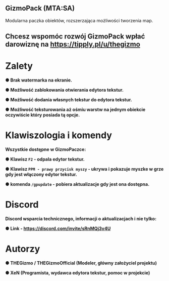 ## GizmoPack (MTA:SA)
Modularna paczka obiektów, rozszerzająca możliwości tworzenia map.

## Chcesz wspomóc rozwój GizmoPack wpłać darowiznę na https://tipply.pl/u/thegizmo

# Zalety

**● Brak watermarka na ekranie.**

**● Możliwość zablokowania otwierania edytora tekstur.**

**● Możliwość dodania własnych tekstur do edytora tekstur.**

**● Możliwość teksturowania aż ośmiu warstw na jednym obiekcie oczywiście który posiada tą opcje.**

# Klawiszologia i komendy

**Wszystkie dostępne w GizmoPaczce:**

**● Klawisz `F2` - odpala edytor tekstur.**

**● Klawisz `PPM - prawy przycisk myszy` - ukrywa i pokazuje myszke w grze gdy jest włączony edytor tekstur.**

**● komenda `/gpupdate` - pobiera aktualizacje gdy jest ona dostępna.**

# Discord

**Discord wsparcia technicznego, informacji o aktualizacjach i nie tylko:**

**● Link - https://discord.com/invite/sRnMQj3v4U**

# Autorzy

**● THEGizmo / THEGizmoOfficial (Modeler, główny założyciel projektu)**

**● XeN (Programista, wydawca edytora tekstur, pomoc w projekcie)**
